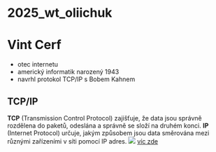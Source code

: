 # 2025_wt_oliichuk
# Vint Cerf 
- otec internetu
- americký informatik narozený 1943
- navrhl protokol TCP/IP s Bobem Kahnem
## TCP/IP
**TCP** (Transmission Control Protocol) zajišťuje, že data jsou správně rozdělena do paketů, odeslána a správně se složí na druhém konci.
**IP** (Internet Protocol) určuje, jakým způsobem jsou data směrována mezi různými zařízeními v síti pomocí IP adres.
![](https://upload.wikimedia.org/wikipedia/commons/thumb/b/bb/Vint_Cerf_-_2010.jpg/250px-Vint_Cerf_-_2010.jpg)
[víc zde](https://en.wikipedia.org/wiki/Vint_Cerf)
